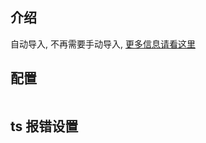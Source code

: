 ## 介绍

自动导入, 不再需要手动导入, [更多信息请看这里](https://github.com/unplugin/unplugin-auto-import)

## 配置

```js

```

## ts 报错设置

